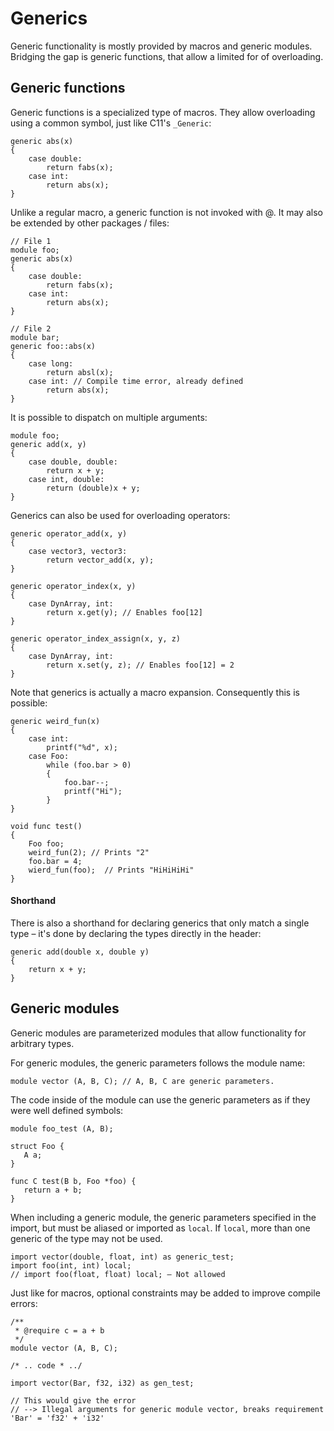 # Generics

Generic functionality is mostly provided by macros and generic modules. Bridging the gap is generic functions, that allow a limited for of overloading.

## Generic functions

Generic functions is a specialized type of macros. They allow overloading using a common symbol, just like C11's `_Generic`:

```
generic abs(x)
{
    case double:
        return fabs(x);
    case int:
        return abs(x);
}
```

Unlike a regular macro, a generic function is not invoked with @. It may also be extended by other packages / files:

```
// File 1
module foo;
generic abs(x)
{
    case double:
        return fabs(x);
    case int:
        return abs(x);
}

// File 2
module bar;
generic foo::abs(x)
{
    case long:
        return absl(x);
    case int: // Compile time error, already defined
        return abs(x);
}
```

It is possible to dispatch on multiple arguments:

```
module foo;
generic add(x, y)
{
    case double, double:
        return x + y;
    case int, double:
        return (double)x + y;
}
```

Generics can also be used for overloading operators:

```
generic operator_add(x, y)
{
    case vector3, vector3:
        return vector_add(x, y);
}

generic operator_index(x, y)
{
    case DynArray, int:
        return x.get(y); // Enables foo[12]
}

generic operator_index_assign(x, y, z)
{
    case DynArray, int:
        return x.set(y, z); // Enables foo[12] = 2
}
```


Note that generics is actually a macro expansion. Consequently this is possible:

```
generic weird_fun(x)
{
    case int:
        printf("%d", x);
    case Foo:
        while (foo.bar > 0)
        {
            foo.bar--;
            printf("Hi");
        }
}

void func test()
{
    Foo foo;
    weird_fun(2); // Prints "2"
    foo.bar = 4;
    wierd_fun(foo);  // Prints "HiHiHiHi"
}
```

#### Shorthand

There is also a shorthand for declaring generics that only match a single type – it's done by declaring the types directly in the header:

```
generic add(double x, double y)
{
    return x + y;
}
```

## Generic modules

Generic modules are parameterized modules that allow functionality for arbitrary types.

For generic modules, the generic parameters follows the module name:

```
module vector (A, B, C); // A, B, C are generic parameters.
```

The code inside of the module can use the generic parameters as if they were well defined symbols:

```
module foo_test (A, B);

struct Foo {
   A a;
}

func C test(B b, Foo *foo) {
   return a + b;
}
```

When including a generic module, the generic parameters specified in the import, but must be aliased or imported as `local`. If `local`, more than one generic of the type may not be used.

```
import vector(double, float, int) as generic_test;
import foo(int, int) local;
// import foo(float, float) local; – Not allowed
```

Just like for macros, optional constraints may be added to improve compile errors:

```
/**
 * @require c = a + b
 */ 
module vector (A, B, C);

/* .. code * ../
```

```
import vector(Bar, f32, i32) as gen_test;

// This would give the error 
// --> Illegal arguments for generic module vector, breaks requirement 'Bar' = 'f32' + 'i32'
```

